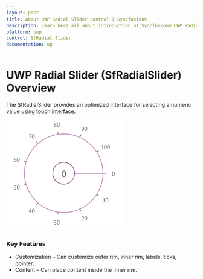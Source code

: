 ```yaml
---
layout: post
title: About UWP Radial Slider control | Syncfusion®
description: Learn here all about introduction of Syncfusion® UWP Radial Slider (SfRadialSlider) control, its elements and more.
platform: uwp
control: SfRadial Slider 
documentation: ug
---
```


# UWP Radial Slider (SfRadialSlider) Overview

The SfRadialSlider provides an optimized interface for selecting a numeric value using touch interface.

![Circular slider to select numeric values](Overview_images/Overview_img1.png)

### Key Features

* Customization – Can customize outer rim, inner rim, labels, ticks, pointer. 
* Content – Can place content inside the inner rim. 
